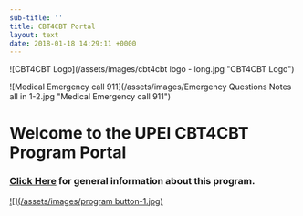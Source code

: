 ```yaml
---
sub-title: ''
title: CBT4CBT Portal
layout: text
date: 2018-01-18 14:29:11 +0000
---
```

![CBT4CBT Logo](/assets/images/cbt4cbt logo - long.jpg "CBT4CBT Logo")

![Medical Emergency call 911](/assets/images/Emergency Questions Notes all in 1-2.jpg "Medical Emergency call 911")

# Welcome to the UPEI CBT4CBT Program Portal

### [Click Here](http://chcresearch.ca/admin/#/pages/cbt4cbt-prescription-md/ "CBT4CBT General Info Page") for general information about this program.

[![](/assets/images/program button-1.jpg)](https://tablet.cbt4cbt.com "CBT4CBT Login Page")